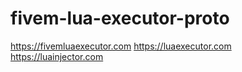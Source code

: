 # fivem-lua-executor-proto
 https://fivemluaexecutor.com https://luaexecutor.com https://luainjector.com
